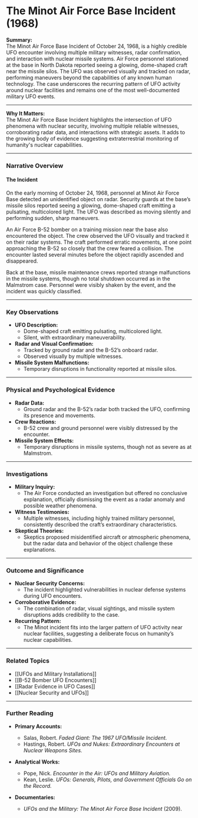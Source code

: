 # The Minot Air Force Base Incident (1968)

**Summary:**  
The Minot Air Force Base Incident of October 24, 1968, is a highly credible UFO encounter involving multiple military witnesses, radar confirmation, and interaction with nuclear missile systems. Air Force personnel stationed at the base in North Dakota reported seeing a glowing, dome-shaped craft near the missile silos. The UFO was observed visually and tracked on radar, performing maneuvers beyond the capabilities of any known human technology. The case underscores the recurring pattern of UFO activity around nuclear facilities and remains one of the most well-documented military UFO events.

---

**Why It Matters:**  
The Minot Air Force Base Incident highlights the intersection of UFO phenomena with nuclear security, involving multiple reliable witnesses, corroborating radar data, and interactions with strategic assets. It adds to the growing body of evidence suggesting extraterrestrial monitoring of humanity's nuclear capabilities.

---

### **Narrative Overview**

#### **The Incident**

On the early morning of October 24, 1968, personnel at Minot Air Force Base detected an unidentified object on radar. Security guards at the base’s missile silos reported seeing a glowing, dome-shaped craft emitting a pulsating, multicolored light. The UFO was described as moving silently and performing sudden, sharp maneuvers.

An Air Force B-52 bomber on a training mission near the base also encountered the object. The crew observed the UFO visually and tracked it on their radar systems. The craft performed erratic movements, at one point approaching the B-52 so closely that the crew feared a collision. The encounter lasted several minutes before the object rapidly ascended and disappeared.

Back at the base, missile maintenance crews reported strange malfunctions in the missile systems, though no total shutdown occurred as in the Malmstrom case. Personnel were visibly shaken by the event, and the incident was quickly classified.

---

### **Key Observations**

- **UFO Description:**
    - Dome-shaped craft emitting pulsating, multicolored light.
    - Silent, with extraordinary maneuverability.
- **Radar and Visual Confirmation:**
    - Tracked by ground radar and the B-52’s onboard radar.
    - Observed visually by multiple witnesses.
- **Missile System Malfunctions:**
    - Temporary disruptions in functionality reported at missile silos.

---

### **Physical and Psychological Evidence**

- **Radar Data:**
    - Ground radar and the B-52’s radar both tracked the UFO, confirming its presence and movements.
- **Crew Reactions:**
    - B-52 crew and ground personnel were visibly distressed by the encounter.
- **Missile System Effects:**
    - Temporary disruptions in missile systems, though not as severe as at Malmstrom.

---

### **Investigations**

- **Military Inquiry:**
    - The Air Force conducted an investigation but offered no conclusive explanation, officially dismissing the event as a radar anomaly and possible weather phenomena.
- **Witness Testimonies:**
    - Multiple witnesses, including highly trained military personnel, consistently described the craft’s extraordinary characteristics.
- **Skeptical Theories:**
    - Skeptics proposed misidentified aircraft or atmospheric phenomena, but the radar data and behavior of the object challenge these explanations.

---

### **Outcome and Significance**

- **Nuclear Security Concerns:**
    - The incident highlighted vulnerabilities in nuclear defense systems during UFO encounters.
- **Corroborative Evidence:**
    - The combination of radar, visual sightings, and missile system disruptions adds credibility to the case.
- **Recurring Pattern:**
    - The Minot incident fits into the larger pattern of UFO activity near nuclear facilities, suggesting a deliberate focus on humanity’s nuclear capabilities.

---

### **Related Topics**

- [[UFOs and Military Installations]]
- [[B-52 Bomber UFO Encounters]]
- [[Radar Evidence in UFO Cases]]
- [[Nuclear Security and UFOs]]

---

### **Further Reading**

- **Primary Accounts:**
    
    - Salas, Robert. _Faded Giant: The 1967 UFO/Missile Incident._
    - Hastings, Robert. _UFOs and Nukes: Extraordinary Encounters at Nuclear Weapons Sites._
- **Analytical Works:**
    
    - Pope, Nick. _Encounter in the Air: UFOs and Military Aviation._
    - Kean, Leslie. _UFOs: Generals, Pilots, and Government Officials Go on the Record._
- **Documentaries:**
    
    - _UFOs and the Military: The Minot Air Force Base Incident_ (2009).

